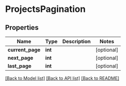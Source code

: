 # ProjectsPagination

## Properties
Name | Type | Description | Notes
------------ | ------------- | ------------- | -------------
**current_page** | **int** |  | [optional] 
**next_page** | **int** |  | [optional] 
**last_page** | **int** |  | [optional] 

[[Back to Model list]](../../README.md#documentation-for-models) [[Back to API list]](../../README.md#documentation-for-api-endpoints) [[Back to README]](../../README.md)


